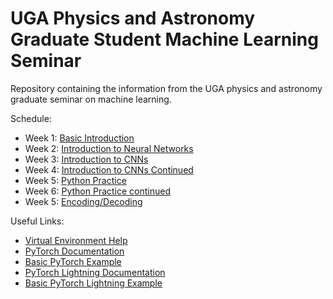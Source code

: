 # UGA Physics and Astronomy Graduate Student Machine Learning Seminar
Repository containing the information from the UGA physics and astronomy graduate seminar on machine learning.


Schedule:

* Week 1: [Basic Introduction](https://github.com/j-p-terry/uga_grad_physics_ml/blob/main/Notebooks/basic_ml_intro.ipynb)
* Week 2: [Introduction to Neural Networks](https://github.com/j-p-terry/uga_grad_physics_ml/blob/main/Notebooks/intro_to_neural_networks.ipynb)
* Week 3: [Introduction to CNNs](https://github.com/j-p-terry/uga_grad_physics_ml/blob/main/Notebooks/intro_to_cnns.ipynb)
* Week 4: [Introduction to CNNs Continued](https://github.com/j-p-terry/uga_grad_physics_ml/blob/main/Notebooks/intro_to_cnns.ipynb)
* Week 5: [Python Practice](https://github.com/j-p-terry/uga_grad_physics_ml/blob/main/Notebooks/python_practice.ipynb)
* Week 6: [Python Practice continued](https://github.com/j-p-terry/uga_grad_physics_ml/blob/main/Notebooks/python_practice.ipynb)
* Week 5: [Encoding/Decoding](https://github.com/j-p-terry/uga_grad_physics_ml/blob/main/Notebooks/autoencoders.ipynb)
  
Useful Links:

* [Virtual Environment Help](https://www.geeksforgeeks.org/set-up-virtual-environment-for-python-using-anaconda/)
* [PyTorch Documentation](https://pytorch.org/)
* [Basic PyTorch Example](https://pytorch.org/tutorials/beginner/pytorch_with_examples.html)
* [PyTorch Lightning Documentation](https://lightning.ai/docs/pytorch/stable/)
* [Basic PyTorch Lightning Example](https://lightning.ai/docs/pytorch/latest/starter/introduction.html)
